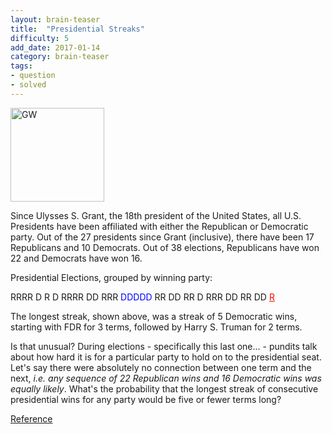 ```yaml
---
layout: brain-teaser
title:  "Presidential Streaks"
difficulty: 5
add_date: 2017-01-14
category: brain-teaser
tags:
- question
- solved
---
```


<img src="http://www.ipl.org/div/potus/images/gwashington.gif" alt="GW" style="width:150px;"/>

Since Ulysses S. Grant, the 18th president of the United States, all U.S. Presidents have been affiliated with either the Republican or Democratic party. Out of the 27 presidents since Grant (inclusive), there have been 17 Republicans and 10 Democrats.  Out of 38 elections, Republicans have won 22 and Democrats have won 16.

Presidential Elections, grouped by winning party:

RRRR D R D RRRR DD RRR <span style="color:blue">DDDDD</span> RR DD RR D RRR DD RR DD <a href="https://www.donaldjtrump.com/" style="color:red">R</a>

The longest streak, shown above, was a streak of 5 Democratic wins, starting with FDR for 3 terms, followed by Harry S. Truman for 2 terms.

Is that unusual?  During elections - specifically this last one... - pundits talk about how hard it is for a particular party to hold on to the presidential seat.  Let's say there were absolutely no connection between one term and the next, *i.e. any sequence of 22 Republican wins and 16 Democratic wins was equally likely*.  What's the probability that the longest streak of consecutive presidential wins for any party would be five or fewer terms long?

[Reference](http://www.enchantedlearning.com/history/us/pres/list.shtml)

